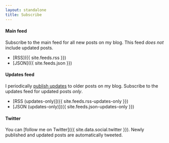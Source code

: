 ```yaml
---
layout: standalone
title: Subscribe
---
```


<h4 class="mt-4 mb-0">Main feed</h4>

<p class="mb-0">Subscribe to the main feed for all new posts on my blog. This feed <i>does not</i> include updated posts.</p>

- [RSS]({{ site.feeds.rss }})
- [JSON]({{ site.feeds.json }})

<h4 class="mt-4 mb-0">Updates feed</h4>

<p class="mb-0">I periodically <a href="{% link recently-updated.md %}">publish updates</a> to older posts on my blog. Subscribe to the updates feed for updated posts <i>only</i>.</p>

- [RSS (updates-only)]({{ site.feeds.rss-updates-only }})
- [JSON (updates-only)]({{ site.feeds.json-updates-only }})

<h4 class="mt-4 mb-0">Twitter</h4>

You can [follow me on Twitter]({{ site.data.social.twitter }}). Newly published and updated posts are automatically tweeted.
